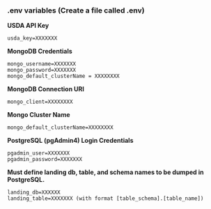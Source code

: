 ### .env variables (Create a file called .env)

**USDA API Key** 
``` 
usda_key=XXXXXXX  
```

**MongoDB Credentials**
```
mongo_username=XXXXXXX  
mongo_password=XXXXXXX  
mongo_default_clusterName = XXXXXXXX
```

**MongoDB Connection URI**
```
mongo_client=XXXXXXXX  
```

**Mongo Cluster Name**
```
mongo_default_clusterName=XXXXXXXX
```

**PostgreSQL (pgAdmin4) Login Credentials**
```
pgadmin_user=XXXXXXX  
pgadmin_password=XXXXXXX
```

**Must define landing db, table, and schema names to be dumped in PostgreSQL.**
```
landing_db=XXXXXX
landing_table=XXXXXXX (with format [table_schema].[table_name])
```